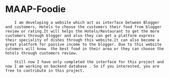 # MAAP-Foodie

        I am developing a website which act as interface between Blogger and customers, Hotels to choose the customers their food from blogger review or rating.It will helps the Hotels/Restaurant to get the more customers through blogger and also they can get a platform express their speciality of dishes through this website.It can also become a great platform for passive income to the blogger. Due to this website cutomers will know  the best food in their area or they can choose the hotels through customers review.
  
        Still now I have only completed the interface for this project and now I am working on backend database . So if you interested, you are free to contribute in this project.
      

